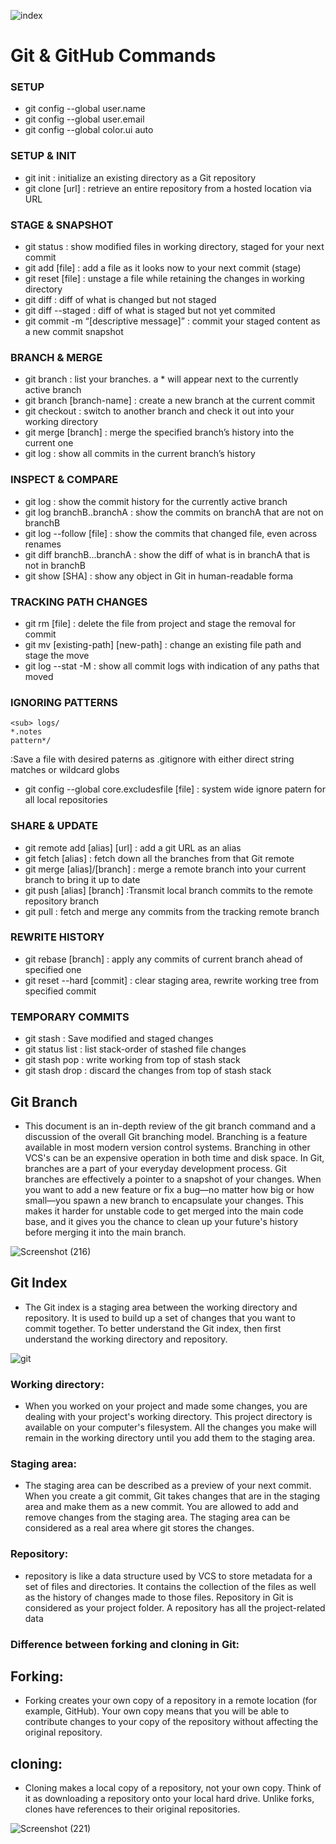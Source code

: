 
![index](https://user-images.githubusercontent.com/106934852/185226294-d1bd3b02-9ef0-4d65-91e6-932fdb63e237.png)
# Git & GitHub Commands

  ### SETUP
  - git config --global user.name
  - git config --global user.email
  - git config --global color.ui auto
  
  ### SETUP & INIT
  - git init : initialize an existing directory as a Git repository
  - git clone [url] : retrieve an entire repository from a hosted location via URL
  
  ### STAGE & SNAPSHOT
 - git status : show modified files in working directory, staged for your next commit
- git add [file] : add a file as it looks now to your next commit (stage)
- git reset [file] : unstage a file while retaining the changes in working directory
- git diff : diff of what is changed but not staged
- git diff --staged : diff of what is staged but not yet commited
- git commit -m “[descriptive message]” : commit your staged content as a new commit snapshot

### BRANCH & MERGE
- git branch : list your branches. a * will appear next to the currently active branch
- git branch [branch-name] : create a new branch at the current commit
- git checkout : switch to another branch and check it out into your working directory
- git merge [branch] : merge the specified branch’s history into the current one
- git log : show all commits in the current branch’s history

### INSPECT & COMPARE
- git log : show the commit history for the currently active branch
- git log branchB..branchA : show the commits on branchA that are not on branchB
- git log --follow [file] : show the commits that changed file, even across renames
- git diff branchB...branchA : show the diff of what is in branchA that is not in branchB
- git show [SHA] : show any object in Git in human-readable forma

### TRACKING PATH CHANGES
- git rm [file] : delete the file from project and stage the removal for commit
- git mv [existing-path] [new-path] : change an existing file path and stage the move
- git log --stat -M : show all commit logs with indication of any paths that moved 

### IGNORING PATTERNS
```
<sub> logs/
*.notes
pattern*/  
```
:Save a file with desired paterns as .gitignore with either direct string matches or wildcard globs
- git config --global core.excludesfile [file] : system wide ignore patern for all local repositories

### SHARE & UPDATE
- git remote add [alias] [url] : add a git URL as an alias
- git fetch [alias] : fetch down all the branches from that Git remote
- git merge [alias]/[branch] : merge a remote branch into your current branch to bring it up to date
- git push [alias] [branch] :Transmit local branch commits to the remote repository branch
- git pull : fetch and merge any commits from the tracking remote branch

### REWRITE HISTORY
- git rebase [branch] : apply any commits of current branch ahead of specified one
- git reset --hard [commit] : clear staging area, rewrite working tree from specified commit

### TEMPORARY COMMITS
- git stash : Save modified and staged changes
- git status list : list stack-order of stashed file changes
- git stash pop : write working from top of stash stack
- git stash drop : discard the changes from top of stash stack


## Git Branch 
 - This document is an in-depth review of the git branch command and a discussion of the overall Git branching model. Branching is a feature available in most modern version control systems. Branching in other VCS's can be an expensive operation in both time and disk space. In Git, branches are a part of your everyday development process. Git branches are effectively a pointer to a snapshot of your changes. When you want to add a new feature or fix a bug—no matter how big or how small—you spawn a new branch to encapsulate your changes. This makes it harder for unstable code to get merged into the main code base, and it gives you the chance to clean up your future's history before merging it into the main branch.
 
![Screenshot (216)](https://user-images.githubusercontent.com/106934852/185224858-63892eca-d0da-4013-869e-b6d7424b5911.png)

## Git Index
- The Git index is a staging area between the working directory and repository. It is used to build up a set of changes that you want to commit together. To better understand the Git index, then first understand the working directory and repository.

![git](https://user-images.githubusercontent.com/106934852/185226337-db2161a2-4709-42e3-b744-74e279234ec4.png)

### Working directory:
- When you worked on your project and made some changes, you are dealing with your project's working directory. This project directory is available on your computer's filesystem. All the changes you make will remain in the working directory until you add them to the staging area.
### Staging area:
- The staging area can be described as a preview of your next commit. When you create a git commit, Git takes changes that are in the staging area and make them as a new commit. You are allowed to add and remove changes from the staging area. The staging area can be considered as a real area where git stores the changes.
###  Repository:
- repository is like a data structure used by VCS to store metadata for a set of files and directories. It contains the collection of the files as well as the history of changes made to those files. Repository in Git is considered as your project folder. A repository has all the project-related data

###  Difference between forking and cloning in Git:
## Forking:
 - Forking creates your own copy of a repository in a remote location (for example, GitHub). Your own copy means that you will be able to contribute changes to your copy of the repository without affecting the original repository.
 ## cloning:
 - Cloning makes a local copy of a repository, not your own copy. Think of it as downloading a repository onto your local hard drive. Unlike forks, clones have references to their original repositories.
 
 ![Screenshot (221)](https://user-images.githubusercontent.com/106934852/186707028-caeb04c6-0370-4886-9de9-d6e7cec0d292.png)

### 
